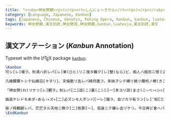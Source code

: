 ```yaml
---
title: 「<ruby>神女劈観<rp>(</rp><rt>しんにょへきかん</rt><rp>)</rp></ruby>」漢文訓読
category: [Language, Japanese, Kanbun]
tags: [Japanese, Chinese, Genshin, Peking Opera, Kanbun, kanbun, luatexja, Typography, Lua, Kanbun Annotation]
keywords: 神女劈観,漢文訓読,神女劈观,神女劈觀,kanbun,luatexja,漢文訓読,漢文
---
```


<div class="center">
<div class="kanbun scrollable-vertical-text" alt="神女劈觀">
<!-- md /files/shinnyohekikan.svg -->
</div>
</div>

<!-- more -->

## 漢文アノテーション (*Kanbun* Annotation)

Typeset with the L<span style="text-transform:uppercase; font-size:0.75em; vertical-align:0.25em; margin-left:-0.36em; margin-right:-0.15em; line-height:1ex;">a</span>T<span style="text-transform:uppercase; vertical-align:-0.5ex; margin-left:-0.1667em; margin-right:-0.125em; line-height:1ex;">e</span>X package [`kanbun`](/kanbun-latex).

```latex
\Kanbun
可シ[レ]嘆ク。秋鴻ハ折レバ[レ]單(ひと)リニ復タ難ク[レ]雙(なら)ビ、痴人ハ痴怨ニ恨ミ迷狂ス。只ダ因リテ[三]那(あ)ノ邪ナル牲(せい)祭(せい)伏㆐[二]定スルニ禍殃ヲ[一]、若シ非ズンバ[二]巾幗拔劍スルニ[一]人〻皆命ヲ喪(うしな)ハン。

凡緣朦朦トシテ仙緣滔{々タリ}、天倫散リ去レバ絳府邀フ。朱絲ヲシテ縛リ絕ツ爛柯ノ樵(きこり)、雪泥鴻跡モ遙ナリ。鶴歸レバ不[レ]見エ[二]昔ノ華表ヲ[一]、蛛絲枉ゲテ結ビテ魂幡飄フ。因果紅塵渺渺タリ。煙消ユルノミ。

「神女劈(わ)リケリ[レ]觀ヲ」到レバ[二]這(こ)裏(こ)ニ[一]本ヨリ該(まさ)ニ‹べ›«シ»[レ]‘接[二]㆐近’ス尾聲ニ[一]。但ダ今日我レ再ビ添ヘ[二]一筆ヲ[一]、‘唱(うた)ヒ㆐[二]與ヘテ’諸位ニ[一]聽カシメン。

曲高ケレドモ未ダ‹あら›«ズ»[二]必ズシモ人不ンバ[一レ]識ラ、自ヅカラ有ラン[レ]‘知[三]㆐音’和スル[二]清詞ヲ[一]。紅纓獵獵トシテ劍流星ノゴトク、‘直[二]㆐指’シ怒潮ヲ[一]洗ヒ[レ]海ヲ清メタリ。

彼ノ時鶴歸レバ、茫茫タル天地ニ無ク[二]依靠[一]、孤身ニテ離レ去リケリ。今日再ビ會ヘバ、新朋舊友坐リ[二]滿堂ニ[一]、共ニ聚(あつま)リタリ[二]此ノ時ニ[一]。
\EndKanbun
```
